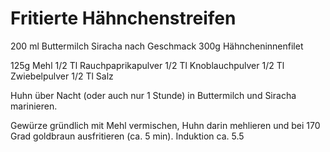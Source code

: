 Fritierte Hähnchenstreifen
==========================
200 ml Buttermilch
Siracha nach Geschmack
300g Hähncheninnenfilet

125g Mehl
1/2 Tl Rauchpaprikapulver
1/2 Tl Knoblauchpulver
1/2 Tl Zwiebelpulver
1/2 Tl Salz

Huhn über Nacht (oder auch nur 1 Stunde) in Buttermilch und Siracha marinieren.

Gewürze gründlich mit Mehl vermischen, Huhn darin mehlieren und bei 170 Grad goldbraun ausfritieren (ca. 5 min).
Induktion ca. 5.5
